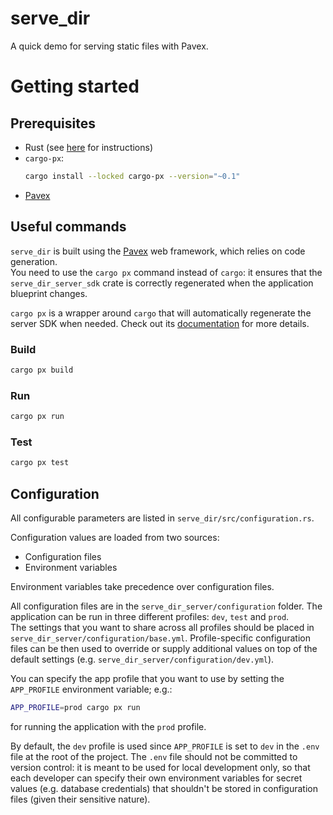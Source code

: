 # serve_dir

A quick demo for serving static files with Pavex.

# Getting started

## Prerequisites

- Rust (see [here](https://www.rust-lang.org/tools/install) for instructions)
- `cargo-px`:
  ```bash
  cargo install --locked cargo-px --version="~0.1"
  ```
- [Pavex](https://pavex.dev)

## Useful commands

`serve_dir` is built using the [Pavex](https://pavex.dev) web framework, which relies on code generation.  
You need to use the `cargo px` command instead of `cargo`: it ensures that the
`serve_dir_server_sdk` crate is correctly regenerated when the 
application blueprint changes.

`cargo px` is a wrapper around `cargo` that will automatically regenerate the
server SDK when needed. Check out its [documentation](https://github.com/LukeMathWalker/cargo-px)
for more details.

### Build

```bash
cargo px build
```

### Run

```bash
cargo px run
```

### Test

```bash
cargo px test
```

## Configuration

All configurable parameters are listed in `serve_dir/src/configuration.rs`.

Configuration values are loaded from two sources:

- Configuration files
- Environment variables

Environment variables take precedence over configuration files.

All configuration files are in the `serve_dir_server/configuration` folder.
The application can be run in three different profiles: `dev`, `test` and `prod`.  
The settings that you want to share across all profiles should be placed in `serve_dir_server/configuration/base.yml`.
Profile-specific configuration files can be then used
to override or supply additional values on top of the default settings (e.g. `serve_dir_server/configuration/dev.yml`).

You can specify the app profile that you want to use by setting the `APP_PROFILE` environment variable; e.g.:

```bash
APP_PROFILE=prod cargo px run
```

for running the application with the `prod` profile.

By default, the `dev` profile is used since `APP_PROFILE` is set to `dev` in the `.env` file at the root of the project.
The `.env` file should not be committed to version control: it is meant to be used for local development only,
so that each developer can specify their own environment variables for secret values (e.g. database credentials)
that shouldn't be stored in configuration files (given their sensitive nature).
